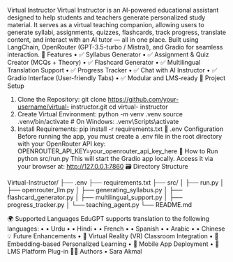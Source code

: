 Virtual Instructor
Virtual Instructor is an AI-powered educational assistant designed to help students and teachers generate personalized study material. It serves as a virtual teaching companion, allowing users to generate syllabi, assignments, quizzes, flashcards, track progress, translate content, and interact with an AI tutor — all in one place. Built using LangChain, OpenRouter (GPT-3.5-turbo / Mistral), and Gradio for seamless interaction.
📌 Features
•	✅ Syllabus Generator
•	✅ Assignment & Quiz Creator (MCQs + Theory)
•	✅ Flashcard Generator
•	✅ Multilingual Translation Support
•	✅ Progress Tracker
•	✅ Chat with AI Instructor
•	✅ Gradio Interface (User-friendly Tabs)
•	✅ Modular and LMS-ready
🔧 Project Setup
1. Clone the Repository:
git clone https://github.com/your-username/virtual- instructor.git
cd virtual- instructor
2. Create Virtual Environment:
python -m venv .venv
source .venv/bin/activate  # On Windows: .venv\Scripts\activate
3. Install Requirements:
pip install -r requirements.txt
🔐 .env Configuration
Before running the app, you must create a .env file in the root directory with your OpenRouter API key:
OPENROUTER_API_KEY=your_openrouter_api_key_here
🏁 How to Run
python src/run.py
This will start the Gradio app locally. Access it via your browser at:
http://127.0.0.1:7860
🗃️ Directory Structure

Virtual-Instructor/
├── .env
├── requirements.txt
├── src/
│   ├── run.py
│   ├── openrouter_llm.py
│   ├── generating_syllabus.py
│   ├── flashcard_generator.py
│   ├── multilingual_support.py
│   ├── progress_tracker.py
│   └── teaching_agent.py
└── README.md

🌍 Supported Languages
EduGPT supports translation to the following languages:
•	• Urdu
•	• Hindi
•	• French
•	• Spanish
•	• Arabic
•	• Chinese
💡 Future Enhancements
•	🔮 Virtual Reality (VR) Classroom Integration
•	🔮 Embedding-based Personalized Learning
•	🔮 Mobile App Deployment
•	🔮 LMS Platform Plug-in
👩‍💻 Authors
• Sara Akmal
 
